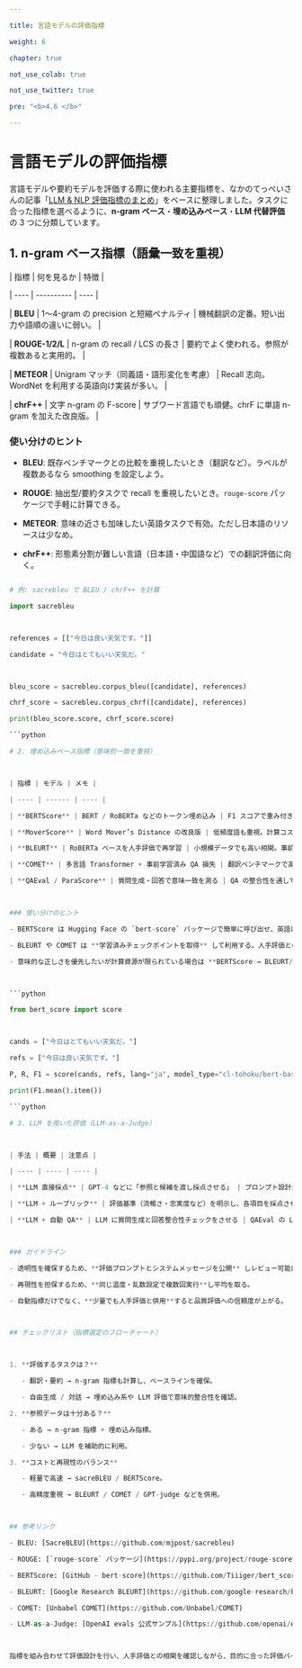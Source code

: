```yaml
---

title: 言語モデルの評価指標

weight: 6

chapter: true

not_use_colab: true

not_use_twitter: true

pre: "<b>4.6 </b>"

---
```




# 言語モデルの評価指標





言語モデルや要約モデルを評価する際に使われる主要指標を、なかのてっぺいさんの記事「[LLM & NLP 評価指標のまとめ](https://zenn.dev/nakano_teppei/articles/be39e5a03eef69)」をベースに整理しました。タスクに合った指標を選べるように、**n-gram ベース**・**埋め込みベース**・**LLM 代替評価** の 3 つに分類しています。



## 1. n-gram ベース指標（語彙一致を重視）



| 指標 | 何を見るか | 特徴 |

| ---- | ---------- | ---- |

| **BLEU** | 1〜4-gram の precision と短縮ペナルティ | 機械翻訳の定番。短い出力や語順の違いに弱い。 |

| **ROUGE-1/2/L** | n-gram の recall / LCS の長さ | 要約でよく使われる。参照が複数あると実用的。 |

| **METEOR** | Unigram マッチ（同義語・語形変化を考慮） | Recall 志向。WordNet を利用する英語向け実装が多い。 |

| **chrF++** | 文字 n-gram の F-score | サブワード言語でも頑健。chrF に単語 n-gram を加えた改良版。 |



### 使い分けのヒント

- **BLEU**: 既存ベンチマークとの比較を重視したいとき（翻訳など）。ラベルが複数あるなら smoothing を設定しよう。

- **ROUGE**: 抽出型/要約タスクで recall を重視したいとき。`rouge-score` パッケージで手軽に計算できる。

- **METEOR**: 意味の近さも加味したい英語タスクで有効。ただし日本語のリソースは少なめ。

- **chrF++**: 形態素分割が難しい言語（日本語・中国語など）での翻訳評価に向く。



```python

# 例: sacrebleu で BLEU / chrF++ を計算

import sacrebleu



references = [["今日は良い天気です。"]]

candidate = "今日はとてもいい天気だ。"



bleu_score = sacrebleu.corpus_bleu([candidate], references)

chrf_score = sacrebleu.corpus_chrf([candidate], references)

print(bleu_score.score, chrf_score.score)

```python

# 2. 埋め込みベース指標（意味的一致を重視）



| 指標 | モデル | メモ |

| ---- | ------ | ---- |

| **BERTScore** | BERT / RoBERTa などのトークン埋め込み | F1 スコアで重み付き類似度を算出。意味的類似に強い。 |

| **MoverScore** | Word Mover’s Distance の改良版 | 低頻度語も重視。計算コストは高め。 |

| **BLEURT** | RoBERTa ベースを人手評価で再学習 | 小規模データでも高い相関。事前学習モデルをダウンロードして利用。 |

| **COMET** | 多言語 Transformer + 事前学習済み QA 損失 | 翻訳ベンチマークで高い相関。専用 CLI・API が用意されている。 |

| **QAEval / ParaScore** | 質問生成・回答で意味一致を測る | QA の整合性を通して品質を評価。準備コストが高い。 |



### 使い分けのヒント

- BERTScore は Hugging Face の `bert-score` パッケージで簡単に呼び出せ、英語以外のモデル（mBERT）にも対応。

- BLEURT や COMET は **学習済みチェックポイントを取得** して利用する。人手評価との相関が高い分、前処理と推論コストは増える。

- 意味的な正しさを優先したいが計算資源が限られている場合は **BERTScore → BLEURT/COMET** の順に検討するとよい。



```python

from bert_score import score



cands = ["今日はとてもいい天気だ。"]

refs = ["今日は良い天気です。"]

P, R, F1 = score(cands, refs, lang="ja", model_type="cl-tohoku/bert-base-japanese")

print(F1.mean().item())

```python

# 3. LLM を用いた評価（LLM-as-a-Judge）



| 手法 | 概要 | 注意点 |

| ---- | ---- | ---- |

| **LLM 直接採点** | GPT-4 などに「参照と候補を渡し採点させる」 | プロンプト設計が重要。バイアスと一貫性に注意。 |

| **LLM + ルーブリック** | 評価基準（流暢さ・忠実度など）を明示し、各項目を採点させる | 評価粒度が上がるがコストも増える。 |

| **LLM + 自動 QA** | LLM に質問生成と回答整合性チェックをさせる | QAEval の LLM 版。長文要約との相性が良い。 |



### ガイドライン

- 透明性を確保するため、**評価プロンプトとシステムメッセージを公開** しレビュー可能にする。

- 再現性を担保するため、**同じ温度・乱数設定で複数回実行**し平均を取る。

- 自動指標だけでなく、**少量でも人手評価と併用**すると品質評価への信頼度が上がる。



## チェックリスト（指標選定のフローチャート）



1. **評価するタスクは？**

   - 翻訳・要約 → n-gram 指標も計算し、ベースラインを確保。

   - 自由生成 / 対話 → 埋め込み系や LLM 評価で意味的整合性を確認。

2. **参照データは十分ある？**

   - ある → n-gram 指標 + 埋め込み指標。

   - 少ない → LLM を補助的に利用。

3. **コストと再現性のバランス**

   - 軽量で高速 → sacreBLEU / BERTScore。

   - 高精度重視 → BLEURT / COMET / GPT-judge などを併用。



## 参考リンク

- BLEU: [SacreBLEU](https://github.com/mjpost/sacrebleu)

- ROUGE: [`rouge-score` パッケージ](https://pypi.org/project/rouge-score/)

- BERTScore: [GitHub - bert-score](https://github.com/Tiiiger/bert_score)

- BLEURT: [Google Research BLEURT](https://github.com/google-research/bleurt)

- COMET: [Unbabel COMET](https://github.com/Unbabel/COMET)

- LLM-as-a-Judge: [OpenAI evals 公式サンプル](https://github.com/openai/evals) など



指標を組み合わせて評価設計を行い、人手評価との相関を確認しながら、目的に合った評価パイプラインを構築してください。

